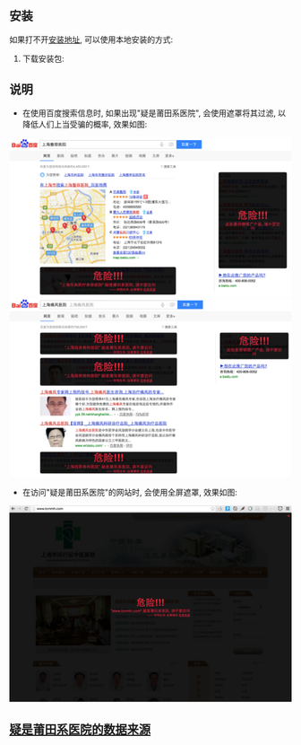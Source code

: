 ## 安装
如果打不开[安装地址](https://chrome.google.com/webstore/detail/%E9%A5%A5%E7%8C%AA%E9%98%85%E8%AF%BB/jfckifkogfenafeakigpkjlifbkklmih?hl=zh-CN), 可以使用本地安装的方式:

1. 下载安装包: 

## 说明

* 在使用百度搜索信息时, 如果出现"疑是莆田系医院", 会使用遮罩将其过滤, 以降低人们上当受骗的概率, 效果如图:

![百度莆田_整容](./baidu_search_putian.jpg)
![百度莆田_痛风](./baidu_search_putian_1.jpg)

* 在访问"疑是莆田系医院"的网站时, 会使用全屏遮罩, 效果如图:

![莆田网站](./putian_site.jpg)

## [疑是莆田系医院的数据来源](https://github.com/open-power-workgroup/Hospital)
